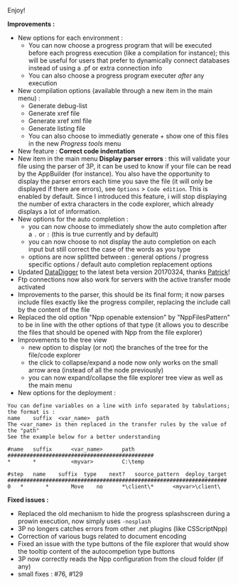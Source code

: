Enjoy!


**Improvements :**

- New options for each environment :
  - You can now choose a progress program that will be executed before each progress execution (like a compilation for instance); this will be useful for users that prefer to dynamically connect databases instead of using a .pf or extra connection info
  - You can also choose a progress program executer *after* any execution
- New compilation options (available through a new item in the main menu) : 
  - Generate debug-list
  - Generate xref file
  - Generate xref xml file
  - Generate listing file
  - You can also choose to immediatly generate + show one of this files in the new *Progress tools* menu
- New feature : **Correct code indentation**
- New item in the main menu **Display parser errors** : this will validate your file using the parser of 3P, it can be used to know if your file can be read by the AppBuilder (for instance). You also have the opportunity to display the parser errors each time you save the file (it will only be displayed if there are errors), see `Options` > `Code edition`. This is enabled by default. Since I introduced this feature, i will stop displaying the number of extra characters in the code explorer, which already displays a lot of information.
- New options for the auto completion : 
  - you can now choose to immediately show the auto completion after a `.` or `:` (this is true currently and by default)
  - you can now choose to not display the auto completion on each input but still correct the case of the words as you type
  - options are now splitted between : general options / progress specific options / default auto completion replacement options
- Updated [DataDigger](https://datadigger.wordpress.com/2017/02/20/20170220/) to the latest beta version 20170324, thanks [Patrick](https://github.com/patrickTingen/DataDigger)!
- Ftp connections now also work for servers with the active transfer mode activated
- Improvements to the parser, this should be its final form; it now parses include files exactly like the progress compiler, replacing the include call by the content of the file
- Replaced the old option "Npp openable extension" by "NppFilesPattern" to be in line with the other options of that type (it allows you to describe the files that should be opened with Npp from the file explorer)
- Improvements to the tree view
  - new option to display (or not) the branches of the tree for the file/code explorer
  - the click to collapse/expand a node now only works on the small arrow area (instead of all the node previously)
  - you can now expand/collapse the file explorer tree view as well as the main menu
- New options for the deployment :

```
You can define variables on a line with info separated by tabulations; the format is :
name	suffix	<var_name>	path
The <var_name> is then replaced in the transfer rules by the value of the "path"
See the example below for a better understanding

#name	suffix  	<var_name>    	path
##############################################
*   	*       	<myvar>     	C:\temp 

#step	name	suffix	type	next?	source_pattern	deploy_target 
#####################################################################
0  	*   	*   	Move	no  	*\client\*     	<myvar>\client\
```

**Fixed issues :**

- Replaced the old mechanism to hide the progress splashscreen during a prowin execution, now simply uses `-nosplash`
- 3P no longers catches errors from other .net plugins (like CSScriptNpp)
- Correction of various bugs related to document encoding
- Fixed an issue with the type buttons of the file explorer that would show the tooltip content of the autocompetion type buttons
- 3P now correctly reads the Npp configuration from the cloud folder (if any)
- small fixes : #76, #129